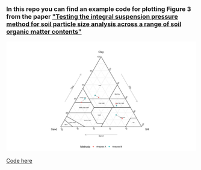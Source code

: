 ### In this repo you can find an example code for plotting Figure 3 from the paper ["Testing the integral suspension pressure method for soil particle size analysis across a range of soil organic matter contents"](http://www.international-agrophysics.org/Testing-the-integral-suspension-pressure-method-for-soil-particle-size-analysis-across,144387,0,2.html)

![Plot1](https://github.com/Saryace/integral_method_figure3/blob/master/figures/figure3.png)

[Code here](https://github.com/Saryace/integral_method_figure3/blob/master/integral_method_figure3.R)
